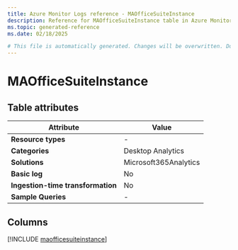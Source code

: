 ```yaml
---
title: Azure Monitor Logs reference - MAOfficeSuiteInstance
description: Reference for MAOfficeSuiteInstance table in Azure Monitor Logs.
ms.topic: generated-reference
ms.date: 02/18/2025

# This file is automatically generated. Changes will be overwritten. Do not change this file directly.
---
```


# MAOfficeSuiteInstance




## Table attributes

|Attribute|Value|
|---|---|
|**Resource types**|-|
|**Categories**|Desktop Analytics|
|**Solutions**| Microsoft365Analytics|
|**Basic log**|No|
|**Ingestion-time transformation**|No|
|**Sample Queries**|-|



## Columns
  
[!INCLUDE [maofficesuiteinstance](~/reusable-content/ce-skilling/azure/includes/azure-monitor/reference/tables/maofficesuiteinstance-include.md)]
